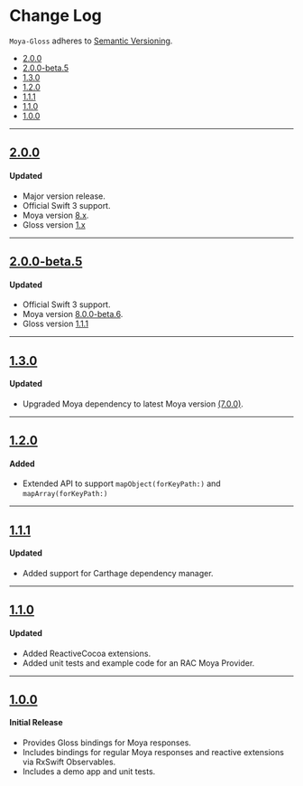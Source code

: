 # Change Log
`Moya-Gloss` adheres to [Semantic Versioning](http://semver.org/).

- [2.0.0](#200)
- [2.0.0-beta.5](#200-beta5)
- [1.3.0](#130)
- [1.2.0](#120)
- [1.1.1](#111)
- [1.1.0](#110)
- [1.0.0](#100)

---

## [2.0.0](https://github.com/spxrogers/Moya-Gloss/releases/tag/2.0.0)

#### Updated
- Major version release.
- Official Swift 3 support.
- Moya version [8.x](https://github.com/Moya/Moya/releases/tag/8.0.0).
- Gloss version [1.x](https://github.com/hkellaway/Gloss/releases/tag/1.1.1)

---

## [2.0.0-beta.5](https://github.com/spxrogers/Moya-Gloss/releases/tag/2.0.0-beta.5)

#### Updated
- Official Swift 3 support.
- Moya version [8.0.0-beta.6](https://github.com/Moya/Moya/releases/tag/8.0.0-beta.6).
- Gloss version [1.1.1](https://github.com/hkellaway/Gloss/releases/tag/1.1.1)

---

## [1.3.0](https://github.com/spxrogers/Moya-Gloss/releases/tag/1.3.0)

#### Updated
- Upgraded Moya dependency to latest Moya version [(7.0.0)](https://github.com/Moya/Moya/releases/tag/7.0.0).

---

## [1.2.0](https://github.com/spxrogers/Moya-Gloss/releases/tag/1.2.0)

#### Added
- Extended API to support `mapObject(forKeyPath:)` and `mapArray(forKeyPath:)`

---

## [1.1.1](https://github.com/spxrogers/Moya-Gloss/releases/tag/1.1.1)

#### Updated
- Added support for Carthage dependency manager.

---

## [1.1.0](https://github.com/spxrogers/Moya-Gloss/releases/tag/1.1.0)

#### Updated
- Added ReactiveCocoa extensions.
- Added unit tests and example code for an RAC Moya Provider.

---

## [1.0.0](https://github.com/spxrogers/Moya-Gloss/releases/tag/1.0.0)

#### Initial Release
- Provides Gloss bindings for Moya responses.
- Includes bindings for regular Moya responses and reactive extensions via
  RxSwift Observables.
- Includes a demo app and unit tests.
